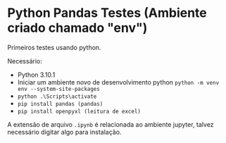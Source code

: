 # Python Pandas Testes (Ambiente criado chamado "env")
Primeiros testes usando python.

Necessário:
- Python 3.10.1
- Iniciar um ambiente novo de desenvolvimento python ```python -m venv env --system-site-packages```  
- ```python .\Scripts\activate```
- ```pip install pandas (pandas)```
- ```pip install openpyxl (leitura de excel)```


A extensão de arquivo ```.ipynb``` é relacionada ao ambiente jupyter, talvez necessário digitar algo para instalação.
